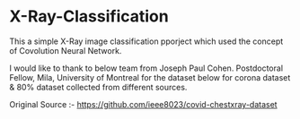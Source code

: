 # X-Ray-Classification

This a simple X-Ray image classification pporject which used the concept of Covolution Neural Network.

I would like to thank to below team from Joseph Paul Cohen. Postdoctoral Fellow, Mila, University of Montreal for the dataset below for corona dataset & 80% dataset collected from different sources.

Original Source :- https://github.com/ieee8023/covid-chestxray-dataset


